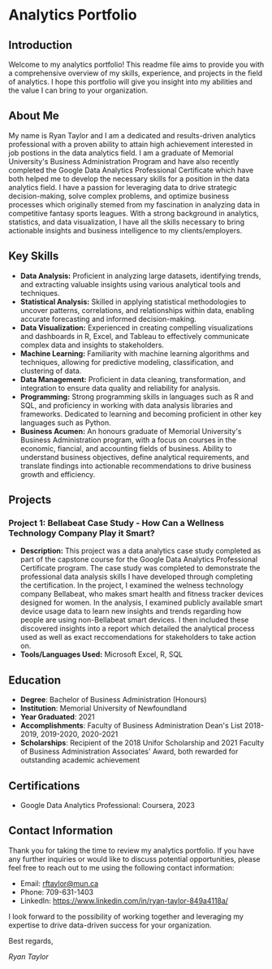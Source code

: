 # Analytics Portfolio

## Introduction

Welcome to my analytics portfolio! This readme file aims to provide you with a comprehensive overview of my skills, experience, and projects in the field of analytics. I hope this portfolio will give you insight into my abilities and the value I can bring to your organization.

## About Me

My name is Ryan Taylor and I am a dedicated and results-driven analytics professional with a proven ability to attain high achievement interested in job postions in the data analytics field. I am a graduate of Memorial University's Business Administration Program and have also recently completed the Google Data Analytics Professional Certificate which have both helped me to develop the necessary skills for a position in the data analytics field. I have a passion for leveraging data to drive strategic decision-making, solve complex problems, and optimize business processes which originally stemed from my fascination in analyzing data in competitive fantasy sports leagues. With a strong background in analytics, statistics, and data visualization, I have all the skills necessary to bring actionable insights and business intelligence to my clients/employers.

## Key Skills

- **Data Analysis:** Proficient in analyzing large datasets, identifying trends, and extracting valuable insights using various analytical tools and techniques.
- **Statistical Analysis:** Skilled in applying statistical methodologies to uncover patterns, correlations, and relationships within data, enabling accurate forecasting and informed decision-making.
- **Data Visualization:** Experienced in creating compelling visualizations and dashboards in R, Excel, and Tableau to effectively communicate complex data and insights to stakeholders.
- **Machine Learning:** Familiarity with machine learning algorithms and techniques, allowing for predictive modeling, classification, and clustering of data.
- **Data Management:** Proficient in data cleaning, transformation, and integration to ensure data quality and reliability for analysis.
- **Programming:** Strong programming skills in languages such as R and SQL, and proficiency in working with data analysis libraries and frameworks. Dedicated to learning and becoming proficient in other key languages such as Python.
- **Business Acumen:** An honours graduate of Memorial University's Business Administration program, with a focus on courses in the economic, fiancial, and accounting fields of business. Ability to understand business objectives, define analytical requirements, and translate findings into actionable recommendations to drive business growth and efficiency. 

## Projects

### Project 1: Bellabeat Case Study - How Can a Wellness Technology Company Play it Smart?

- **Description:** This project was a data analytics case study completed as part of the capstone course for the Google Data Analytics Professional Certificate program. The case study was completed to demonstrate the professional data analysis skills I have developed through completing the certification. In the project, I examined the welness technology company Bellabeat, who makes smart health and fitness tracker devices designed for women. In the analysis, I examined publicly available smart device usage data to learn new insights and trends regarding how people are using non-Bellabeat smart devices. I then included these discovered insights into a report which detailed the analytical process used as well as exact reccomendations for stakeholders to take action on.
- **Tools/Languages Used:** Microsoft Excel, R, SQL 

## Education

- **Degree**: Bachelor of Business Administration (Honours)
- **Institution**: Memorial University of Newfoundland
- **Year Graduated**: 2021
- **Accomplishments**: Faculty of Business Administration Dean's List 2018-2019, 2019-2020, 2020-2021
- **Scholarships**: Recipient of the 2018 Unifor Scholarship and 2021 Faculty of Business Administration Associates' Award, both rewarded for outstanding academic achievement

## Certifications

- Google Data Analytics Professional: Coursera, 2023

## Contact Information

Thank you for taking the time to review my analytics portfolio. If you have any further inquiries or would like to discuss potential opportunities, please feel free to reach out to me using the following contact information:

- Email: rftaylor@mun.ca
- Phone: 709-631-1403
- LinkedIn: https://www.linkedin.com/in/ryan-taylor-849a4118a/

I look forward to the possibility of working together and leveraging my expertise to drive data-driven success for your organization.

Best regards,

*Ryan Taylor*
